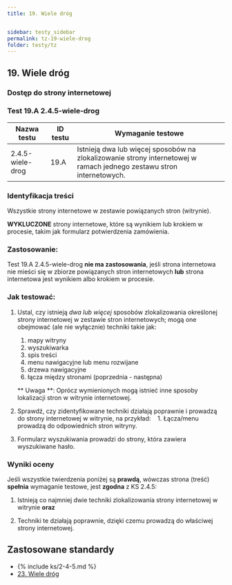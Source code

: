 ```yaml
---
title: 19. Wiele dróg


sidebar: testy_sidebar
permalink: tz-19-wiele-drog
folder: testy/tz
---
```



## 19. Wiele dróg

### Dostęp do strony internetowej


### Test 19.A  2.4.5-wiele-drog

| Nazwa testu | ID testu | Wymaganie testowe |
|------------------------|---------|------------------------------------------|
| 2.4.5-wiele-drog | 19.A    | Istnieją dwa lub więcej sposobów na zlokalizowanie strony internetowej w ramach jednego zestawu stron internetowych. |


### Identyfikacja treści

Wszystkie strony internetowe w zestawie powiązanych stron (witrynie).

**WYKLUCZONE** strony internetowe, które są wynikiem lub krokiem w procesie, takim jak formularz potwierdzenia zamówienia.

### Zastosowanie:

Test 19.A  2.4.5-wiele-drog **nie ma zastosowania**, jeśli strona internetowa nie mieści się w zbiorze powiązanych stron internetowych **lub** strona internetowa jest wynikiem albo krokiem w procesie.

### Jak testować:

1.  Ustal, czy istnieją *dwa lub więcej* sposobów zlokalizowania określonej strony internetowej w zestawie stron internetowych; mogą one obejmować (ale nie wyłącznie) techniki takie jak:
    1.  mapy witryny
    2.  wyszukiwarka
    3.  spis treści
    4.  menu nawigacyjne lub menu rozwijane
    5.  drzewa nawigacyjne
    6.  łącza między stronami (poprzednia - następna)
	
	** Uwaga **: Oprócz wymienionych mogą istnieć inne sposoby lokalizacji stron w witrynie internetowej.

2.  Sprawdź, czy zidentyfikowane techniki działają poprawnie i prowadzą do strony internetowej w witrynie, na przykład:
   1. Łącza/menu prowadzą do odpowiednich stron witryny.
   2. Formularz wyszukiwania prowadzi do strony, która zawiera wyszukiwane hasło.


### Wyniki oceny
Jeśli wszystkie twierdzenia poniżej są **prawdą**, wówczas strona (treść) **spełnia** wymaganie testowe, jest **zgodna** z&nbsp;KS 2.4.5:

1.  Istnieją co najmniej dwie techniki zlokalizowania strony internetowej w witrynie **oraz**

2.  Techniki te działają poprawnie, dzięki czemu prowadzą do właściwej strony internetowej.

## Zastosowane standardy

- {% include ks/2-4-5.md %}
- [23. Wiele dróg](ICT-23-wiele-drog)                                                                                         